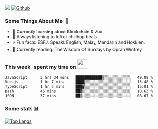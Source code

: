![](https://visitor-badge.laobi.icu/badge?page_id=seanho96.seanho96)
[![Github](https://img.shields.io/github/followers/seanho96?label=Follow&style=social)](https://github.com/seanho96)

### Some Things About Me: 👋
- 🌱 Currently learning about Blockchain & Vue
- :musical_note: Always listening to lofi or chillhop beats
- :zap: Fun facts: ESFJ. Speaks English, Malay, Mandarin and Hokkien.
- :book: Currently reading: The Wisdom Of Sundays by Oprah Winfrey

### This week I spent my time on <img src="https://media.giphy.com/media/SvQzkTQb3ZwKcj1QTO/giphy.gif" width="32">

<!--START_SECTION:waka-->

```txt
JavaScript      3 hrs 34 mins   ████████████▒░░░░░░░░░░░░   49.08 %
Vue.js          1 hr 7 mins     ████░░░░░░░░░░░░░░░░░░░░░   15.48 %
TypeScript      1 hr 5 mins     ███▓░░░░░░░░░░░░░░░░░░░░░   15.01 %
Bash            46 mins         ██▓░░░░░░░░░░░░░░░░░░░░░░   10.63 %
JSON            37 mins         ██▒░░░░░░░░░░░░░░░░░░░░░░   08.67 %
```

<!--END_SECTION:waka-->

### Some stats 📊

[![Top Langs](https://github-readme-stats.vercel.app/api/top-langs/?username=seanho96&layout=compact&theme=graywhite)](https://github.com/anuraghazra/github-readme-stats)
<br/>
<!-- ![GitHub stats](https://github-readme-stats.vercel.app/api?username=seanho96&show_icons=true&theme=graywhite)-->


